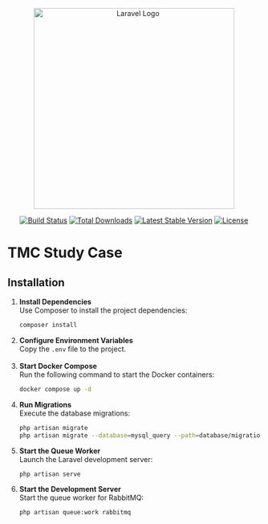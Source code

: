 <p align="center"><a href="https://laravel.com" target="_blank"><img src="https://raw.githubusercontent.com/laravel/art/master/logo-lockup/5%20SVG/2%20CMYK/1%20Full%20Color/laravel-logolockup-cmyk-red.svg" width="400" alt="Laravel Logo"></a></p>

<p align="center">
<a href="https://github.com/laravel/framework/actions"><img src="https://github.com/laravel/framework/workflows/tests/badge.svg" alt="Build Status"></a>
<a href="https://packagist.org/packages/laravel/framework"><img src="https://img.shields.io/packagist/dt/laravel/framework" alt="Total Downloads"></a>
<a href="https://packagist.org/packages/laravel/framework"><img src="https://img.shields.io/packagist/v/laravel/framework" alt="Latest Stable Version"></a>
<a href="https://packagist.org/packages/laravel/framework"><img src="https://img.shields.io/packagist/l/laravel/framework" alt="License"></a>
</p>

# TMC Study Case

## Installation

1. **Install Dependencies**  
   Use Composer to install the project dependencies:
   ```bash
   composer install
   ```
2. **Configure Environment Variables**  
   Copy the `.env` file to the project.  
   <br>
3. **Start Docker Compose**  
   Run the following command to start the Docker containers:
   ```bash
   docker compose up -d
   ```
4. **Run Migrations**  
   Execute the database migrations:
    ```bash
   php artisan migrate
   php artisan migrate --database=mysql_query --path=database/migrations/query
   ```
5. **Start the Queue Worker**  
   Launch the Laravel development server:
   ```bash
   php artisan serve
   ```
6. **Start the Development Server**  
   Start the queue worker for RabbitMQ:
   ```bash
   php artisan queue:work rabbitmq
   ```

